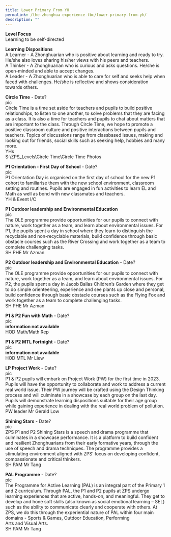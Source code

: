 ```yaml
---
title: Lower Primary From YH
permalink: /the-zhonghua-experience-tbc/lower-primary-from-yh/
description: ""
---
```

**Level Focus**
<br>Learning to be self-directed

**Learning Dispositions**
<br>A Learner - A Zhonghuarian who is positive about learning and ready to try. He/she also loves sharing his/her views with his peers and teachers.
<br>A Thinker - A Zhonghuarian who is curious and asks questions. He/she is open-minded and able to accept changes.
<br>A Leader - A Zhonghuarian who is able to care for self and seeks help when faced with challenges. He/she is reflective and shows consideration towards others.


**Circle Time** -  Date?
<br>pic
<br>Circle Time is a time set aside for teachers and pupils to build positive relationships, to listen to one another, to solve problems that they are facing as a class. It is also a time for teachers and pupils to chat about matters that are important to the class. Through Circle Time, we hope to promote a positive classroom culture and positive interactions between pupils and teachers. Topics of discussions range from classbased issues, making and looking out for friends, social skills such as seeking help, hobbies and many more.
<br>YHs
<br>S:\\ZPS\_Levels\\Circle Time\\Circle Time Photos


**P1 Orientation - First Day of School** - Date?
<br>pic
<br>P1 Orientation Day is organised on the first day of school for the new P1 cohort to familiarise them with the new school environment, classroom setting and routines. Pupils are engaged in fun activities to learn EL and Math as well as bond with new classmates and teachers.
<br>YH &amp; Event I/C


**P1 Outdoor leadership and Environmental Education**
<br>pic
<br>The OLE programme provide opportunities for our pupils to connect with nature, work together as a team, and learn about environmental issues. For P1, the pupils spent a day in school where they learn to distinguish the recyclable and non-recyclable materials, build confidence through basic obstacle courses such as the River Crossing and work together as a team to complete challenging tasks.
<br>SH PHE Mr Azman


**P2 Outdoor leadership and Environmental Education** - Date?
<br>pic
<br>The OLE programme provide opportunities for our pupils to connect with nature, work together as a team, and learn about environmental issues. For P2, the pupils spent a day in Jacob Ballas Children’s Garden where they get to do simple orienteering, experience and see plants up close and personal, build confidence through basic obstacle courses such as the Flying Fox and work together as a team to complete challenging tasks.
<br>SH PHE Mr Azman


**P1 &amp; P2 Fun with Math** - Date?
<br>pic
<br>**information not available**
<br>HOD Math/Math Rep


**P1 &amp; P2 MTL Fortnight** - Date?
<br>pic
<br>**information not available**
<br>HOD MTL Mr Liew


**LP Project Work** - Date?
<br>pic
<br>P1 &amp; P2 pupils will embark on Project Work (PW) for the first time in 2023. Pupils will have the opportunity to collaborate and work to address a current real world issue. Their PW journey will be crafted using the Design Thinking process and will culminate in a showcase by each group on the last day. Pupils will demonstrate learning dispositions suitable for their age group while gaining experience in dealing with the real world problem of pollution.
<br>PW leader Mr Gerald Low


**Shining Stars** - Date?
<br>pic
<br>ZPS P1 and P2 Shining Stars is a speech and drama programme that culminates in a showcase performance. It is a platform to build confident and resilient Zhonghuarians from their early formative years, through the use of speech and drama techniques. The programme provides a stimulating environment aligned with ZPS’ focus on developing confident, compassionate and critical thinkers.
<br>SH PAM Mr Tang


**PAL Programme** - Date?
<br>pic
<br>The Programme for Active Learning (PAL) is an integral part of the Primary 1 and 2 curriculum. Through PAL, the P1 and P2 pupils at ZPS undergo learning experiences that are active, hands-on, and meaningful. They get to develop and hone soft skills (also known as social emotional learning – SEL) such as the ability to communicate clearly and cooperate with others. At ZPS, we do this through the experiential nature of PAL within four main domains - Sports &amp; Games, Outdoor Education, Performing <br>Arts and Visual Arts.
<br>SH PAM Mr Tang